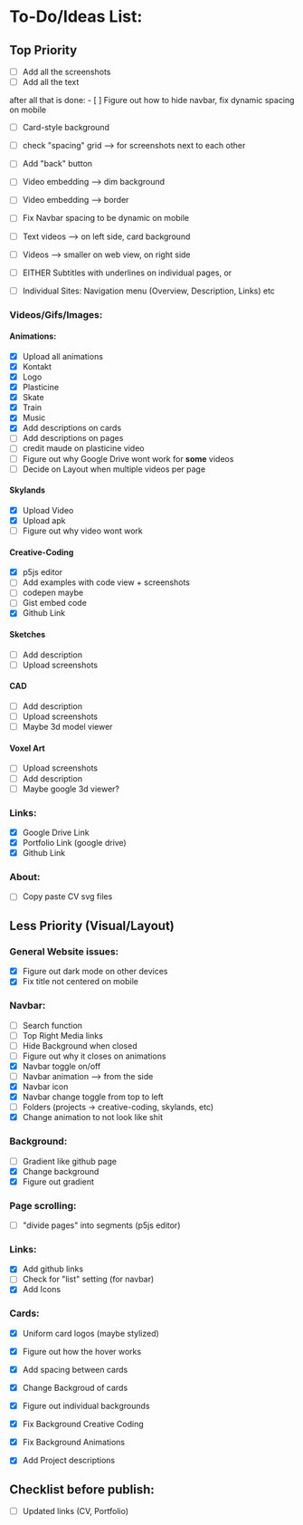 # To-Do/Ideas List:

## Top Priority 

- [ ] Add all the screenshots
- [ ] Add all the text

after all that is done: - [ ] Figure out how to hide navbar, fix dynamic spacing on mobile

- [ ] Card-style background

- [ ] check "spacing" grid --> for screenshots next to each other


- [ ] Add "back" button

- [ ] Video embedding --> dim background

- [ ] Video embedding --> border


- [ ] Fix Navbar spacing to be dynamic on mobile

- [ ] Text videos --> on left side, card background
- [ ] Videos --> smaller on web view, on right side

- [ ] EITHER Subtitles with underlines on individual pages, or
- [ ] Individual Sites: Navigation menu (Overview, Description, Links) etc



### Videos/Gifs/Images:

#### Animations:
- [x] Upload all animations
- [x] Kontakt
- [x] Logo
- [x] Plasticine
- [x] Skate
- [x] Train
- [x] Music
- [x] Add descriptions on cards
- [ ] Add descriptions on pages
- [ ] credit maude on plasticine video
- [ ] Figure out why Google Drive wont work for **some** videos
- [ ] Decide on Layout when multiple videos per page

#### Skylands
- [x] Upload Video
- [x] Upload apk
- [ ] Figure out why video wont work

#### Creative-Coding
- [x] p5js editor
- [ ] Add examples with code view + screenshots
- [ ] codepen maybe
- [ ] Gist embed code
- [x] Github Link

#### Sketches
- [ ] Add description
- [ ] Upload screenshots

#### CAD 
- [ ] Add description
- [ ] Upload screenshots
- [ ] Maybe 3d model viewer

#### Voxel Art
- [ ] Upload screenshots
- [ ] Add description
- [ ] Maybe google 3d viewer?

### Links:
- [x] Google Drive Link
- [x] Portfolio Link (google drive)
- [x] Github Link

### About:
- [ ] Copy paste CV svg files


## Less Priority (Visual/Layout)

### General Website issues:
- [x] Figure out dark mode on other devices
- [x] Fix title not centered on mobile

### Navbar:
- [ ] Search function
- [ ] Top Right Media links
- [ ] Hide Background when closed
- [ ] Figure out why it closes on animations
- [x] Navbar toggle on/off
- [ ] Navbar animation --> from the side
- [x] Navbar icon
- [x] Navbar change toggle from top to left
- [ ] Folders (projects -> creative-coding, skylands, etc)
- [x] Change animation to not look like shit

### Background:
- [ ] Gradient like github page
- [x] Change background
- [x] Figure out gradient

### Page scrolling:
- [ ] "divide pages" into segments (p5js editor)

### Links:
- [x] Add github links
- [ ] Check for "list" setting (for navbar)
- [x] Add Icons

### Cards:
- [x] Uniform card logos (maybe stylized)

- [x] Figure out how the hover works
- [x] Add spacing between cards
- [x] Change Backgroud of cards
- [x] Figure out individual backgrounds
- [x] Fix Background Creative Coding
- [x] Fix Background Animations
- [x] Add Project descriptions

## Checklist before publish:
- [ ] Updated links (CV, Portfolio)